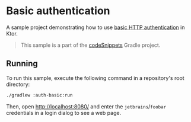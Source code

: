 # Basic authentication
A sample project demonstrating how to use [basic HTTP authentication](https://ktor.io/docs/basic.html) in Ktor.
> This sample is a part of the [codeSnippets](../../README.md) Gradle project.

## Running
To run this sample, execute the following command in a repository's root directory:
```bash
./gradlew :auth-basic:run
```

Then, open [http://localhost:8080/](http://localhost:8080/) and enter the `jetbrains`/`foobar` credentials in a login dialog to see a web page.